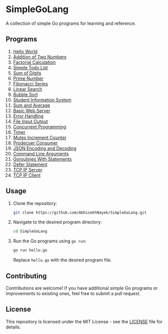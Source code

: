 # SimpleGoLang

A collection of simple Go programs for learning and reference.

## Programs
1. [Hello World](Hello.go)
2. [Addition of Two Numbers](AdditionTwoNumbers.go)
3. [Factorial Calculation](Factorial.go)
4. [Simple Todo List](ToDoList.go)
5. [Sum of Digits](SumOfDigits.go)
6. [Prime Number](PrimeNumber.go)
7. [Fibonacci Series](Fibonacci.go)
8. [Linear Search](LinearSearch.go)
9. [Bubble Sort](BubbleSort.go)
10. [Student Information System](StudentInfoSystem.go)
11. [Sum and Average](SumAndAverage.go)
12. [Basic Web Server](Server.go)
13. [Error Handling](ErrorHandling.go)
14. [File Input Output](FileIO.go)
15. [Concurrent Programming](ConcurrentProgramming.go)
16. [Timer](Timer.go)
17. [Mutex Increment Counter](MutexIncrementCounter.go)
18. [Prodecuer Consumer](ProdecuerConsumer.go)
19. [JSON Encoding and Decoding](JSONEncodingDecoding.go)
20. [Command Line Arguments](CLA.go)
21. [Goroutines With Statements](Goroutine.go)
22. [Defer Statement](DeferStatement.go)
23. [TCP IP Server](TCP_Server.go)
24. [TCP IP Client](TCP_Client.go)
        
## Usage

1. Clone the repository:

   ```bash
   git clone https://github.com/AbhisekhNayek/SimpleGoLang.git
   ```

2. Navigate to the desired program directory:

   ```bash
   cd SimpleGoLang
   ```

3. Run the Go programs using `go run`:

   ```bash
   go run hello.go
   ```

   Replace `hello.go` with the desired program file.

## Contributing

Contributions are welcome! If you have additional simple Go programs or improvements to existing ones, feel free to submit a pull request.

## License

This repository is licensed under the MIT License - see the [LICENSE](LICENSE) file for details.
